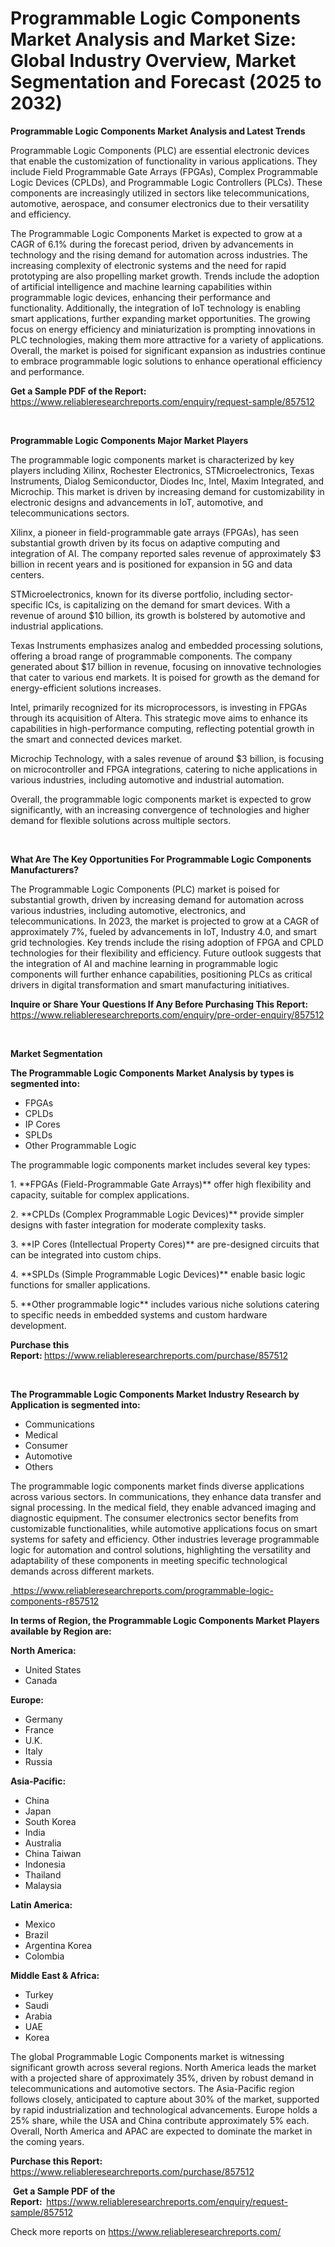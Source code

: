 <p><h1>Programmable Logic Components Market Analysis and Market Size: Global Industry Overview, Market Segmentation and Forecast (2025 to 2032)</h1></p><p><strong>Programmable Logic Components Market Analysis and Latest Trends</strong></p>
<p><p>Programmable Logic Components (PLC) are essential electronic devices that enable the customization of functionality in various applications. They include Field Programmable Gate Arrays (FPGAs), Complex Programmable Logic Devices (CPLDs), and Programmable Logic Controllers (PLCs). These components are increasingly utilized in sectors like telecommunications, automotive, aerospace, and consumer electronics due to their versatility and efficiency.</p><p>The Programmable Logic Components Market is expected to grow at a CAGR of 6.1% during the forecast period, driven by advancements in technology and the rising demand for automation across industries. The increasing complexity of electronic systems and the need for rapid prototyping are also propelling market growth. Trends include the adoption of artificial intelligence and machine learning capabilities within programmable logic devices, enhancing their performance and functionality. Additionally, the integration of IoT technology is enabling smart applications, further expanding market opportunities. The growing focus on energy efficiency and miniaturization is prompting innovations in PLC technologies, making them more attractive for a variety of applications. Overall, the market is poised for significant expansion as industries continue to embrace programmable logic solutions to enhance operational efficiency and performance.</p></p>
<p><strong>Get a Sample PDF of the Report:&nbsp;</strong> <a href="https://www.reliableresearchreports.com/enquiry/request-sample/857512?utm_campaign=2338&utm_medium=2&utm_source=Github&utm_content=ia&utm_term=10022025&utm_id=programmable-logic-components">https://www.reliableresearchreports.com/enquiry/request-sample/857512</a></p>
<p>&nbsp;</p>
<p><strong>Programmable Logic Components Major Market Players</strong></p>
<p><p>The programmable logic components market is characterized by key players including Xilinx, Rochester Electronics, STMicroelectronics, Texas Instruments, Dialog Semiconductor, Diodes Inc, Intel, Maxim Integrated, and Microchip. This market is driven by increasing demand for customizability in electronic designs and advancements in IoT, automotive, and telecommunications sectors.</p><p>Xilinx, a pioneer in field-programmable gate arrays (FPGAs), has seen substantial growth driven by its focus on adaptive computing and integration of AI. The company reported sales revenue of approximately $3 billion in recent years and is positioned for expansion in 5G and data centers.</p><p>STMicroelectronics, known for its diverse portfolio, including sector-specific ICs, is capitalizing on the demand for smart devices. With a revenue of around $10 billion, its growth is bolstered by automotive and industrial applications.</p><p>Texas Instruments emphasizes analog and embedded processing solutions, offering a broad range of programmable components. The company generated about $17 billion in revenue, focusing on innovative technologies that cater to various end markets. It is poised for growth as the demand for energy-efficient solutions increases.</p><p>Intel, primarily recognized for its microprocessors, is investing in FPGAs through its acquisition of Altera. This strategic move aims to enhance its capabilities in high-performance computing, reflecting potential growth in the smart and connected devices market.</p><p>Microchip Technology, with a sales revenue of around $3 billion, is focusing on microcontroller and FPGA integrations, catering to niche applications in various industries, including automotive and industrial automation.</p><p>Overall, the programmable logic components market is expected to grow significantly, with an increasing convergence of technologies and higher demand for flexible solutions across multiple sectors.</p></p>
<p>&nbsp;</p>
<p><strong>What Are The Key Opportunities For Programmable Logic Components Manufacturers?</strong></p>
<p><p>The Programmable Logic Components (PLC) market is poised for substantial growth, driven by increasing demand for automation across various industries, including automotive, electronics, and telecommunications. In 2023, the market is projected to grow at a CAGR of approximately 7%, fueled by advancements in IoT, Industry 4.0, and smart grid technologies. Key trends include the rising adoption of FPGA and CPLD technologies for their flexibility and efficiency. Future outlook suggests that the integration of AI and machine learning in programmable logic components will further enhance capabilities, positioning PLCs as critical drivers in digital transformation and smart manufacturing initiatives.</p></p>
<p><strong>Inquire or Share Your Questions If Any Before Purchasing This Report:</strong> <a href="https://www.reliableresearchreports.com/enquiry/pre-order-enquiry/857512?utm_campaign=2338&utm_medium=2&utm_source=Github&utm_content=ia&utm_term=10022025&utm_id=programmable-logic-components">https://www.reliableresearchreports.com/enquiry/pre-order-enquiry/857512</a></p>
<p>&nbsp;</p>
<p><strong>Market Segmentation</strong></p>
<p><strong>The Programmable Logic Components Market Analysis by types is segmented into:</strong></p>
<p><ul><li>FPGAs</li><li>CPLDs</li><li>IP Cores</li><li>SPLDs</li><li>Other Programmable Logic</li></ul></p>
<p><p>The programmable logic components market includes several key types: </p><p>1. **FPGAs (Field-Programmable Gate Arrays)** offer high flexibility and capacity, suitable for complex applications. </p><p>2. **CPLDs (Complex Programmable Logic Devices)** provide simpler designs with faster integration for moderate complexity tasks. </p><p>3. **IP Cores (Intellectual Property Cores)** are pre-designed circuits that can be integrated into custom chips. </p><p>4. **SPLDs (Simple Programmable Logic Devices)** enable basic logic functions for smaller applications. </p><p>5. **Other programmable logic** includes various niche solutions catering to specific needs in embedded systems and custom hardware development.</p></p>
<p><strong>Purchase this Report:&nbsp;</strong><a href="https://www.reliableresearchreports.com/purchase/857512?utm_campaign=2338&utm_medium=2&utm_source=Github&utm_content=ia&utm_term=10022025&utm_id=programmable-logic-components">https://www.reliableresearchreports.com/purchase/857512</a></p>
<p>&nbsp;</p>
<p><strong>The Programmable Logic Components Market Industry Research by Application is segmented into:</strong></p>
<p><ul><li>Communications</li><li>Medical</li><li>Consumer</li><li>Automotive</li><li>Others</li></ul></p>
<p><p>The programmable logic components market finds diverse applications across various sectors. In communications, they enhance data transfer and signal processing. In the medical field, they enable advanced imaging and diagnostic equipment. The consumer electronics sector benefits from customizable functionalities, while automotive applications focus on smart systems for safety and efficiency. Other industries leverage programmable logic for automation and control solutions, highlighting the versatility and adaptability of these components in meeting specific technological demands across different markets.</p></p>
<p><a href="https://www.reliableresearchreports.com/programmable-logic-components-r857512?utm_campaign=2338&utm_medium=2&utm_source=Github&utm_content=ia&utm_term=10022025&utm_id=programmable-logic-components">&nbsp;https://www.reliableresearchreports.com/programmable-logic-components-r857512</a></p>
<p><strong>In terms of Region, the Programmable Logic Components Market Players available by Region are:</strong></p>
<p>
    <p> <strong> North America: </strong>
        <ul>
            <li>United States</li>
            <li>Canada</li>
        </ul>
        </p> 
    <p> <strong> Europe: </strong>
        <ul>
            <li>Germany</li>
            <li>France</li>
            <li>U.K.</li>
            <li>Italy</li>
            <li>Russia</li>
        </ul>
        </p> 
    <p> <strong> Asia-Pacific: </strong>
        <ul>
            <li>China</li>
            <li>Japan</li>
            <li>South Korea</li>
            <li>India</li>
            <li>Australia</li>
            <li>China Taiwan</li>
            <li>Indonesia</li>
            <li>Thailand</li>
            <li>Malaysia</li>
        </ul>
        </p> 
    <p> <strong> Latin America: </strong>
        <ul>
            <li>Mexico</li>
            <li>Brazil</li>
            <li>Argentina Korea</li>
            <li>Colombia</li>
        </ul>
        </p> 
    <p> <strong> Middle East & Africa: </strong>
        <ul>
            <li>Turkey</li>
            <li>Saudi</li>
            <li>Arabia</li>
            <li>UAE</li>
            <li>Korea</li>
        </ul>
    </p>
    </p>
<p><p>The global Programmable Logic Components market is witnessing significant growth across several regions. North America leads the market with a projected share of approximately 35%, driven by robust demand in telecommunications and automotive sectors. The Asia-Pacific region follows closely, anticipated to capture about 30% of the market, supported by rapid industrialization and technological advancements. Europe holds a 25% share, while the USA and China contribute approximately 5% each. Overall, North America and APAC are expected to dominate the market in the coming years.</p></p>
<p><strong>Purchase this Report: </strong><a href="https://www.reliableresearchreports.com/purchase/857512?utm_campaign=2338&utm_medium=2&utm_source=Github&utm_content=ia&utm_term=10022025&utm_id=programmable-logic-components">https://www.reliableresearchreports.com/purchase/857512</a></p>
<p>&nbsp;<strong>Get a Sample PDF of the Report:&nbsp;&nbsp;</strong><a href="https://www.reliableresearchreports.com/enquiry/request-sample/857512?utm_campaign=2338&utm_medium=2&utm_source=Github&utm_content=ia&utm_term=10022025&utm_id=programmable-logic-components">https://www.reliableresearchreports.com/enquiry/request-sample/857512</a></p>
<p><strong></strong></p>
<p>Check more reports on <a href="https://www.reliableresearchreports.com/?utm_campaign=2338&utm_medium=2&utm_source=Github&utm_content=ia&utm_term=10022025&utm_id=programmable-logic-components">https://www.reliableresearchreports.com/</a></p>